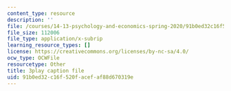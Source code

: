 ```yaml
---
content_type: resource
description: ''
file: /courses/14-13-psychology-and-economics-spring-2020/91b0ed32c16f520facefaf88d670319e_LJnCFFyF-M.vtt
file_size: 112006
file_type: application/x-subrip
learning_resource_types: []
license: https://creativecommons.org/licenses/by-nc-sa/4.0/
ocw_type: OCWFile
resourcetype: Other
title: 3play caption file
uid: 91b0ed32-c16f-520f-acef-af88d670319e
---
```

